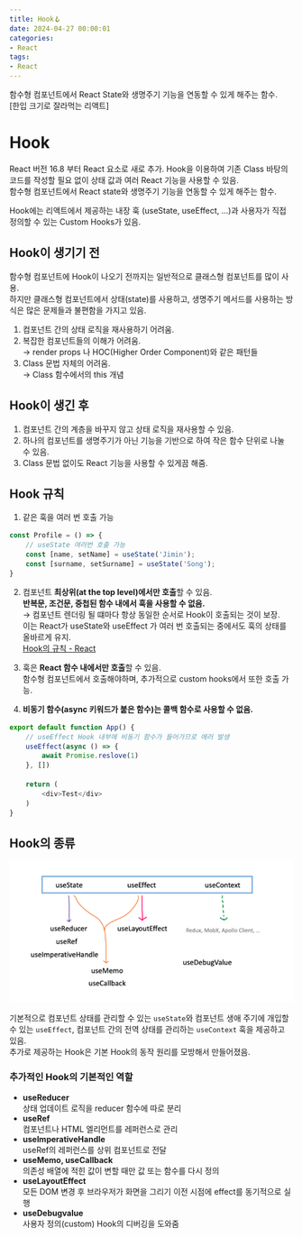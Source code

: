 ```yaml
---
title: Hook🪝
date: 2024-04-27 00:00:01
categories:
- React
tags:
- React
---
```


함수형 컴포넌트에서 React State와 생명주기 기능을 연동할 수 있게 해주는 함수.<br/>
[한입 크기로 잘라먹는 리액트]

# Hook
React 버전 16.8 부터 React 요소로 새로 추가.
Hook을 이용하여 기존 Class 바탕의 코드를 작성할 필요 없이 상태 값과 여러 React 기능을 사용할 수 있음.<br/>
함수형 컴포넌트에서 React state와 생명주기 기능을 연동할 수 있게 해주는 함수.

Hook에는 리액트에서 제공하는 내장 훅 (useState, useEffect, ...)과 사용자가 직접 정의할 수 있는
Custom Hooks가 있음.

## Hook이 생기기 전
함수형 컴포넌트에 Hook이 나오기 전까지는 일반적으로 클래스형 컴포넌트를 많이 사용.<br/>
하지만 클래스형 컴포넌트에서 상태(state)를 사용하고, 생명주기 메서드를 사용하는 방식은
많은 문제들과 불편함을 가지고 있음.

1. 컴포넌트 간의 상태 로직을 재사용하기 어려움.
2. 복잡한 컴포넌트들의 이해가 어려움.<br/>
→ render props 나 HOC(Higher Order Component)와 같은 패턴들
3. Class 문법 자체의 어려움.<br/>
→ Class 함수에서의 this 개념

## Hook이 생긴 후
1. 컴포넌트 간의 계층을 바꾸지 않고 상태 로직을 재사용할 수 있음.
2. 하나의 컴포넌트를 생명주기가 아닌 기능을 기반으로 하여 작은 함수 단위로 나눌 수 있음.
3. Class 문법 없이도 React 기능을 사용할 수 있게끔 해줌.

## Hook 규칙
1. 같은 훅을 여러 번 호출 가능
```javascript
const Profile = () => {
    // useState 여러번 호출 가능
    const [name, setName] = useState('Jimin');
    const [surname, setSurname] = useState('Song');
}
```

2. 컴포넌트 **최상위(at the top level)에서만 호출**할 수 있음.<br/>
**반복문, 조건문, 중첩된 함수 내에서 훅을 사용할 수 없음.**<br/>
→ 컴포넌트 렌더링 될 떄마다 항상 동일한 순서로 Hook이 호출되는 것이 보장.<br/>
이는 React가 useState와 useEffect 가 여러 번 호출되는 중에서도 훅의 상태를 올바르게 유지.<br/>
   [Hook의 규칙 - React](https://ko.legacy.reactjs.org/docs/hooks-rules.html)

3. 훅은 **React 함수 내에서만 호출**할 수 있음.<br/>
함수형 컴포넌트에서 호출해야하며, 추가적으로 custom hooks에서 또한 호출 가능.

4. **비동기 함수(async 키워드가 붙은 함수)는 콜백 함수로 사용할 수 없음.**
```javascript
export default function App() {
    // useEffect Hook 내부에 비동기 함수가 들어가므로 에러 발생
    useEffect(async () => {
        await Promise.reslove(1)
    }, [])
    
    return (
        <div>Test</div>
    )
}
```

## Hook의 종류
<img src="/assets/images/react/hook1.png">

기본적으로 컴포넌트 상태를 관리할 수 있는 `useState`와 컴포넌트 생애 주기에 개입할 수 있는 `useEffect`,
컴포넌트 간의 전역 상태를 관리하는 `useContext` 훅을 제공하고 있음.<br/>
추가로 제공하는 Hook은 기본 Hook의 동작 원리를 모방해서 만들어졌음.

### 추가적인 Hook의 기본적인 역할
- **useReducer**<br/>
상태 업데이트 로직을 reducer 함수에 따로 분리
- **useRef**<br/>
컴포넌트나 HTML 엘리먼트를 레퍼런스로 관리
- **useImperativeHandle**<br/>
useRef의 레퍼런스를 상위 컴포넌트로 전달
- **useMemo, useCallback**<br/>
의존성 배열에 적힌 값이 변할 때만 값 또는 함수를 다시 정의
- **useLayoutEffect**<br/>
모든 DOM 변경 후 브라우저가 화면을 그리기 이전 시점에 effect를 동기적으로 실행
- **useDebugvalue**<br/>
사용자 정의(custom) Hook의 디버깅을 도와줌